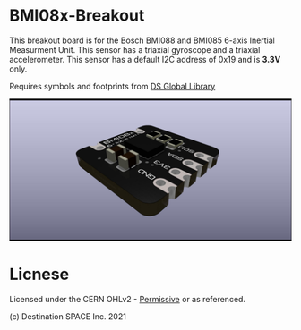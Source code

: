 # BMI08x-Breakout

This breakout board is for the Bosch BMI088 and BMI085 6-axis Inertial Measurment Unit. This sensor has a triaxial gyroscope and a triaxial accelerometer. This sensor has a default I2C address of 0x19 and is **3.3V** only.

Requires symbols and footprints from [DS Global Library](https://github.com/Destination-SPACE/DS-KiCad-Global-Source)

![](https://github.com/Destination-SPACE/BMI088-Breakout/blob/main/bmi08xBreakout-rev1.jpg)

# Licnese

Licensed under the CERN OHLv2 - [Permissive](https://github.com/Destination-SPACE/BMI088-Breakout/blob/main/LICENSE) or as referenced.

(c) Destination SPACE Inc. 2021
